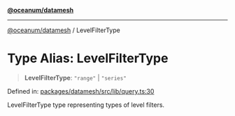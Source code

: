 [**@oceanum/datamesh**](../README.md)

***

[@oceanum/datamesh](../README.md) / LevelFilterType

# Type Alias: LevelFilterType

> **LevelFilterType**: `"range"` \| `"series"`

Defined in: [packages/datamesh/src/lib/query.ts:30](https://github.com/oceanum-io/oceanum-js/blob/4449d4b3fac355094039d4392e96edf8345b7153/packages/datamesh/src/lib/query.ts#L30)

LevelFilterType type representing types of level filters.
